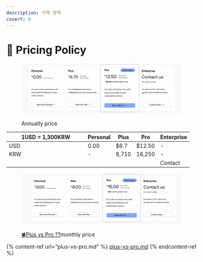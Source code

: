 ```yaml
---
description: 가격 정책
coverY: 0
---
```


# 🤖 Pricing Policy

<figure><img src="../../.gitbook/assets/image (4).png" alt=""><figcaption><p>Annually price </p></figcaption></figure>

<table><thead><tr><th width="194">1USD = 1,300KRW</th><th>Personal</th><th>Plus</th><th>Pro</th><th>Enterprise</th></tr></thead><tbody><tr><td>USD</td><td>0.00</td><td>$6.7</td><td>$12.50</td><td>-</td></tr><tr><td>KRW</td><td>-</td><td>8,710</td><td>16,250</td><td>-</td></tr><tr><td></td><td></td><td></td><td></td><td>Contact</td></tr></tbody></table>



<figure><img src="../../.gitbook/assets/image (2).png" alt=""><figcaption><p><a href="https://app.gitbook.com/o/ENtDVkwNTW2ljPVQjvCq/s/NChuFaoJZGEFcv2hjNGq/~/changes/15/overview/plus-vs-pro">🍀Plus vs Pro ??</a>monthly price </p></figcaption></figure>





{% content-ref url="plus-vs-pro.md" %}
[plus-vs-pro.md](plus-vs-pro.md)
{% endcontent-ref %}















